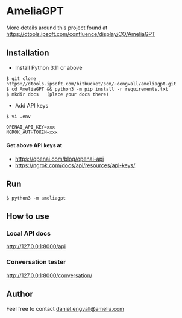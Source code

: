 # AmeliaGPT

More details around this project found at 
https://dtools.ipsoft.com/confluence/display/CO/AmeliaGPT

## Installation
- Install Python 3.11 or above

```shell
$ git clone https://dtools.ipsoft.com/bitbucket/scm/~dengvall/ameliagpt.git
$ cd AmeliaGPT && python3 -m pip install -r requirements.txt
$ mkdir docs   (place your docs there)
```

- Add API keys
````shell
$ vi .env

OPENAI_API_KEY=xxx
NGROK_AUTHTOKEN=xxx
````

#### Get above API keys at
- https://openai.com/blog/openai-api
- https://ngrok.com/docs/api/resources/api-keys/


## Run

````shell
$ python3 -m ameliagpt
````


## How to use

### Local API docs
http://127.0.0.1:8000/api

### Conversation tester
http://127.0.0.1:8000/conversation/


## Author
Feel free to contact daniel.engvall@amelia.com 